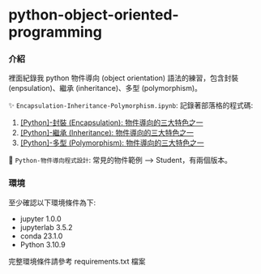 # python-object-oriented-programming

### 介紹
裡面紀錄我 python 物件導向 (object orientation) 語法的練習，包含封裝 (enpsulation)、繼承 (inheritance)、多型 (polymorphism)。

✨ `Encapsulation-Inheritance-Polymorphism.ipynb`: 記錄著部落格的程式碼:
1. [[Python]-封裝 (Encapsulation): 物件導向的三大特色之一](https://medium.com/@leo122196/python-%E5%B0%81%E8%A3%9D-encapsulation-%E7%89%A9%E4%BB%B6%E5%B0%8E%E5%90%91%E7%9A%84%E4%B8%89%E5%A4%A7%E7%89%B9%E8%89%B2%E4%B9%8B%E4%B8%80-9196f8aa4ef6)
2. [[Python]-繼承 (Inheritance): 物件導向的三大特色之一](https://medium.com/@leo122196/python-%E7%B9%BC%E6%89%BF-inheritance-%E7%89%A9%E4%BB%B6%E5%B0%8E%E5%90%91%E7%9A%84%E4%B8%89%E5%A4%A7%E7%89%B9%E8%89%B2%E4%B9%8B%E4%B8%80-433891ad8423)
3. [[Python]-多型 (Polymorphism): 物件導向的三大特色之一](https://medium.com/@leo122196/python-%E5%A4%9A%E5%9E%8B-polymorphism-%E7%89%A9%E4%BB%B6%E5%B0%8E%E5%90%91%E7%9A%84%E4%B8%89%E5%A4%A7%E7%89%B9%E8%89%B2%E4%B9%8B%E4%B8%80-a125f3647e6d)

🎉 `Python-物件導向程式設計`: 常見的物件範例 --> Student，有兩個版本。


### 環境
至少確認以下環境條件為下:

- jupyter 1.0.0
- jupyterlab 3.5.2
- conda 23.1.0
- Python 3.10.9

完整環境條件請參考 requirements.txt 檔案
